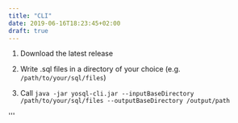 ```yaml
---
title: "CLI"
date: 2019-06-16T18:23:45+02:00
draft: true
---
```


1) Download the latest release

2) Write .sql files in a directory of your choice (e.g. `/path/to/your/sql/files`)

3) Call `java -jar yosql-cli.jar --inputBaseDirectory /path/to/your/sql/files --outputBaseDirectory /output/path`

'''
